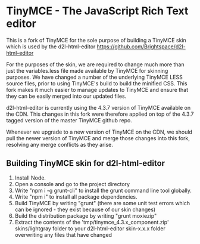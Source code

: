 TinyMCE - The JavaScript Rich Text editor
==========================================

This is a fork of TinyMCE for the sole purpose of building a TinyMCE skin which is used by the d2l-html-editor
https://github.com/Brightspace/d2l-html-editor

For the purposes of the skin, we are required to change much more than just the variables.less file made available by TinyMCE for skinning purposes.
We have changed a number of the underlying TinyMCE LESS source files, prior to using TinyMCE's build to build the minified CSS.
This fork makes it much easier to manage updates to TinyMCE and ensure that they can be easily merged into our updated files.

d2l-html-editor is currently using the 4.3.7 version of TinyMCE available on the CDN.
This changes in this fork were therefore applied on top of the 4.3.7 tagged version of the master TinyMCE github repo.

Whenever we upgrade to a new version of TinyMCE on the CDN, we should pull the newer version of TinyMCE and merge those changes into this fork, resolving any merge conflicts as they arise.

Building TinyMCE skin for d2l-html-editor
-----------------
1. Install Node.
2. Open a console and go to the project directory
3. Write "npm i -g grunt-cli" to install the grunt command line tool globally.
4. Write "npm i" to install all package dependencies.
4. Build TinyMCE by writing "grunt" (there are some unit test errors which can be ignored - they exist because of our skin changes)
5. Build the distribution package by writing "grunt moxiezip"
6. Extract the contents of the 'tmp/tinymce_4.3.x_component.zip' skins/lightgray folder to your d2l-html-editor skin-x.x.x folder overwriting any files that have changed
